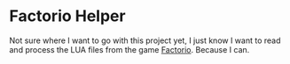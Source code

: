# Factorio Helper

Not sure where I want to go with this project yet, I just know I want to read and process the LUA files from the game [Factorio](https://www.factorio.com/). Because I can.